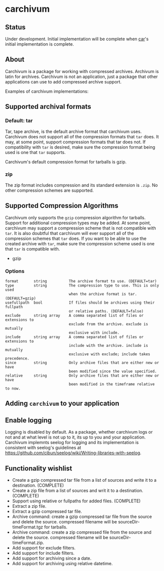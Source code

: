 carchivum
=========

## Status
Under development. Initial implementation will be complete when [car](https://github.com/mohae/car)'s initial implementation is complete.

## About

Carchivum is a package for working with compressed archives. Archivum is latin for archives. Carchivum is not an application, just a package that other applications can use to add compressed archive support.

Examples of carchivum implementations:


## Supported archival formats
### Default: tar
Tar, tape archive, is the default archive format that carchivum uses. Carchivum does not support all of the compression formats that `tar` does. It may, at some point, support compression formats that tar does not.  If compatibility with `tar` is desired, make sure the compression format being used is one that `tar` supports.

Carchivum's default compression format for tarballs is gzip.

### zip
The zip format includes compression and its standard extension is `.zip`. No other compression schemes are supported. 

## Supported Compression Algorithms
Carchivum only supports the `gzip` compression algorithm for tarballs. Support for additional compression types may be added. At some point, carchivum may support a compression scheme that is not compatible with `tar`. It is also doubtful that carchivum will ever support all of the compression schemes that `tar` does. If you want to be able to use the created archive with `tar`, make sure the compression scheme used is one that `tar` is compatible with.

* gzip

### Options

```
format       string          The archive format to use. (DEFAULT=tar)
type         string          The compression type to use. This is only used
                             when the archive format is tar. (DEFAULT=gzip)
usefullpath  bool            If files should be archives using their fullpath
                             or relative paths. (DEFAULT=false)
exclude	     string array    A comma separated list of files or extensions to
                             exclude from the archive. exclude is mutually
                             exclusive with include.
include      string array    A comma separated list of files or extensions to
                             include with the archive. include is mutually
                             exclusive with exclude; include takes precedence.
since        string          Only archive files that are either new or have
                             been modified since the value specified.
relative     string          Only archive files that are either new or have
                             been modified in the timeframe relative to now.
```

## Adding `carchivum` to your application


## Enable logging
Logging is disabled by default. As a package, whether carchivum logs or not and at what level is not up to it, its up to you and your application. Carchivum implemnts seelog for logging and its implementation is consistent with seelog's guidelines at https://github.com/cibun/seelog/wiki/Writing-libraries-with-seelog.

## Functionality wishlist

* Create a gzip compressed tar file from a list of sources and write it to a destination. (COMPLETE)
* Create a zip file from a list of sources and writ it to a destination. (COMPLETE)
* Support using relative or fullpaths for added files. (COMPLETE)
* Extract a zip file.
* Extract a gzip compressed tar file.
* Archive command: create a gzip compressed tar file from the source and delete the source.
	compressed filename will be sourceDir-timeFormat.tgz for tarballs.
* Archive command: create a zip compressed file from the source and delete the source.
	compressed filename will be sourceDir-timeFormat.zip.
* Add support for exclude filters.
* Add support for include filters.
* Add support for archiving since a date.
* Add support for archiving using relative datetime.
